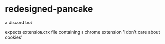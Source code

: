 # redesigned-pancake
a discord bot

expects extension.crx file containing a chrome extension 'i don't care about cookies'
